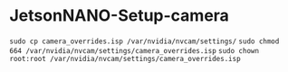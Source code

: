 # JetsonNANO-Setup-camera

`sudo cp camera_overrides.isp /var/nvidia/nvcam/settings/`
`sudo chmod 664 /var/nvidia/nvcam/settings/camera_overrides.isp`
`sudo chown root:root /var/nvidia/nvcam/settings/camera_overrides.isp`
